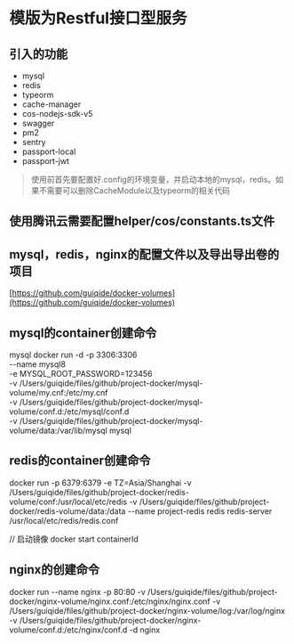 # 模版为Restful接口型服务

## 引入的功能
- mysql
- redis
- typeorm
- cache-manager
- cos-nodejs-sdk-v5
- swagger
- pm2
- sentry
- passport-local
- passport-jwt

> 使用前首先要配置好.config的环境变量，并启动本地的mysql，redis。如果不需要可以删除CacheModule以及typeorm的相关代码

## 使用腾讯云需要配置helper/cos/constants.ts文件

## mysql，redis，nginx的配置文件以及导出导出卷的项目
[https://github.com/guiqide/docker-volumes](https://github.com/guiqide/docker-volumes)
## mysql的container创建命令
mysql
docker run -d -p 3306:3306 \
--name mysql8 \
-e MYSQL_ROOT_PASSWORD=123456 \
-v /Users/guiqide/files/github/project-docker/mysql-volume/my.cnf:/etc/my.cnf \
-v /Users/guiqide/files/github/project-docker/mysql-volume/conf.d:/etc/mysql/conf.d \
-v /Users/guiqide/files/github/project-docker/mysql-volume/data:/var/lib/mysql mysql

## redis的container创建命令
docker run -p 6379:6379 -e TZ=Asia/Shanghai -v /Users/guiqide/files/github/project-docker/redis-volume/conf:/usr/local/etc/redis -v /Users/guiqide/files/github/project-docker/redis-volume/data:/data --name project-redis redis redis-server /usr/local/etc/redis/redis.conf

// 启动镜像
docker start containerId

## nginx的创建命令
docker run --name nginx -p 80:80 -v /Users/guiqide/files/github/project-docker/nginx-volume/nginx.conf:/etc/nginx/nginx.conf -v /Users/guiqide/files/github/project-docker/nginx-volume/log:/var/log/nginx -v /Users/guiqide/files/github/project-docker/nginx-volume/conf.d:/etc/nginx/conf.d -d nginx